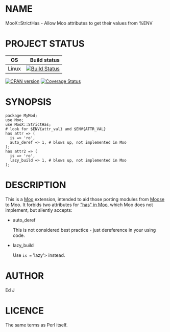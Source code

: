 # NAME

MooX::StrictHas - Allow Moo attributes to get their values from %ENV

# PROJECT STATUS

| OS      |  Build status |
|:-------:|--------------:|
| Linux   | [![Build Status](https://travis-ci.com/mohawk2/moox-stricthas.svg?branch=master)](https://travis-ci.org/mohawk2/moox-stricthas) |

[![CPAN version](https://badge.fury.io/pl/moox-stricthas.svg)](https://metacpan.org/pod/MooX::StrictHas) [![Coverage Status](https://coveralls.io/repos/github/mohawk2/moox-stricthas/badge.svg?branch=master)](https://coveralls.io/github/mohawk2/moox-stricthas?branch=master)

# SYNOPSIS

    package MyMod;
    use Moo;
    use MooX::StrictHas;
    # look for $ENV{attr_val} and $ENV{ATTR_VAL}
    has attr => (
      is => 'ro',
      auto_deref => 1, # blows up, not implemented in Moo
    );
    has attr2 => (
      is => 'ro',
      lazy_build => 1, # blows up, not implemented in Moo
    );

# DESCRIPTION

This is a [Moo](https://metacpan.org/pod/Moo) extension, intended to aid those porting modules from
[Moose](https://metacpan.org/pod/Moose) to Moo. It forbids two attributes for ["has" in Moo](https://metacpan.org/pod/Moo#has), which Moo
does not implement, but silently accepts:

- auto\_deref

    This is not considered best practice - just dereference in your using code.

- lazy\_build

    Use `is =` 'lazy'> instead.

# AUTHOR

Ed J

# LICENCE

The same terms as Perl itself.
